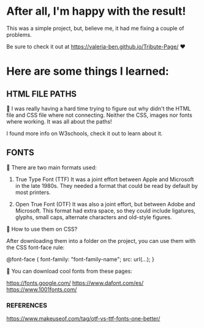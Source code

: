 # After all, I'm happy with the result!

This was a simple project, but, believe me, it had me fixing a couple of problems.

Be sure to check it out at https://valeria-ben.github.io/Tribute-Page/ ♥️

# Here are some things I learned:

## HTML FILE PATHS 

🔸 I was really having a hard time trying to figure out why didn't the HTML file and CSS file where not connecting. Neither the CSS, images nor fonts where working. It was all about the paths!

I found more info on W3schools, <a src="https://www.w3schools.com/html/html_filepaths.asp">check it out</a> to learn about it.

## FONTS 

🔸 There are two main formats used:

1. True Type Font (TTF) It was a joint effort between Apple and Microsoft in the late 1980s. They needed a format that could be read by default by most printers.

2. Open True Font (OTF) It was also a joint effort, but between Adobe and Microsoft. This format had extra space, so they could include ligatures, glyphs, small caps, alternate characters and old-style figures.

🔸 How to use them on CSS?

After downloading them into a folder on the project, you can use them with the CSS font-face rule:

@font-face {
    font-family: "font-family-name";
    src: url(...);
}

🔸 You can download cool fonts from these pages:

https://fonts.google.com/
https://www.dafont.com/es/
https://www.1001fonts.com/



### REFERENCES
https://www.makeuseof.com/tag/otf-vs-ttf-fonts-one-better/

